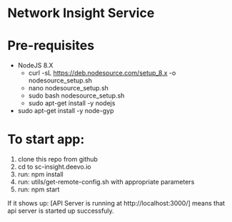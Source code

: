 # Network Insight Service
# Pre-requisites
- NodeJS 8.X
  - curl -sL https://deb.nodesource.com/setup_8.x -o nodesource_setup.sh
  - nano nodesource_setup.sh
  - sudo bash nodesource_setup.sh
  - sudo apt-get install -y nodejs
- sudo apt-get install -y node-gyp
# To start app:
1. clone this repo from github
2. cd to sc-insight.deevo.io
3. run: npm install
4. run: utils/get-remote-config.sh with appropriate parameters
6. run: npm start

  If it shows up: [API Server is running at http://localhost:3000/] means that api server is started up successfuly.
